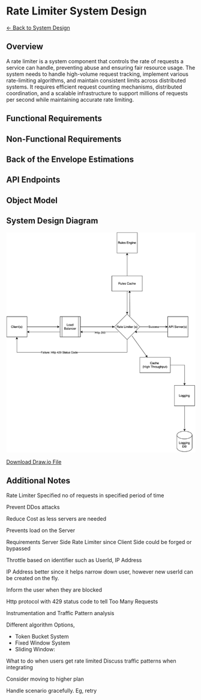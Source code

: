 # Rate Limiter System Design

[← Back to System Design](../system-design.md)

## Overview

A rate limiter is a system component that controls the rate of requests a service can handle, preventing abuse and ensuring fair resource usage. The system needs to handle high-volume request tracking, implement various rate-limiting algorithms, and maintain consistent limits across distributed systems. It requires efficient request counting mechanisms, distributed coordination, and a scalable infrastructure to support millions of requests per second while maintaining accurate rate limiting.

## Functional Requirements

## Non-Functional Requirements

## Back of the Envelope Estimations

## API Endpoints

## Object Model

## System Design Diagram

![Rate Limiter System Design](rate-limiter.png)

[Download Draw.io File](rate-limiter.drawio)

## Additional Notes

Rate Limiter
Specified no of requests in specified period of time

Prevent DDos attacks

Reduce Cost as less servers are needed

Prevents load on the Server

Requirements
Server Side Rate Limiter since Client Side could be forged or bypassed

Throttle based on identifier such as UserId, IP Address

IP Address better since it helps narrow down user, however new userId can be created on the fly.

Inform the user when they are blocked

Http protocol with 429 status code to tell Too Many Requests

Instrumentation and Traffic Pattern analysis

Different algorithm Options,

- Token Bucket System
- Fixed Window System
- Sliding Window:

What to do when users get rate limited
Discuss traffic patterns when integrating

Consider moving to higher plan

Handle scenario gracefully. Eg, retry
